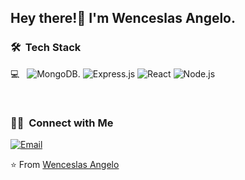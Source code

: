 
<h2> Hey there!👋 I'm Wenceslas Angelo.</h2>

<h3> 🛠 &nbsp;Tech Stack</h3>

💻 &nbsp;
  ![MongoDB](https://img.shields.io/badge/-Mongodb-333333?style=flat&logo=mongodb).
  ![Express.js](https://img.shields.io/badge/-Express.js-333333?style=flat&logo=express.js)
  ![React](https://img.shields.io/badge/-React-333333?style=flat&logo=react)
  ![Node.js](https://img.shields.io/badge/-Node.js-333333?style=flat&logo=node.js)

<br/>

<h3> 🤝🏻 &nbsp;Connect with Me </h3>

<a href="mailto:wenceslasangelo@gmail.com"><img alt="Email" src="https://img.shields.io/badge/wenceslasangelo@gmail.com-blue?style=flat-square&logo=gmail"></a>

⭐️ From [Wenceslas Angelo](https://github.com/Wenceslas-Angelo)

